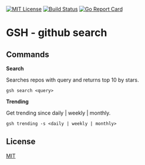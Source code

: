 [![MIT License][license-image]][license-url]
[![Build Status](https://travis-ci.org/atsman/gsh.svg?branch=master)](https://travis-ci.org/atsman/gsh)
[![Go Report Card](https://goreportcard.com/badge/github.com/atsman/gsh)](https://goreportcard.com/report/github.com/atsman/gsh)

# GSH - github search

## Commands

**Search**

Searches repos with query and returns top 10 by stars.

```
gsh search <query>
```

**Trending**

Get trending since daily | weekly | monthly.

```
gsh trending -s <daily | weekly | monthly>
```

## License

[MIT](LICENSE)

[license-url]: LICENSE

[license-image]: https://img.shields.io/github/license/mashape/apistatus.svg

[capture]: capture.png
